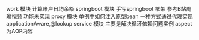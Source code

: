 work 模块 计算账户日均余额 springboot 模块 手写springboot 框架 参考B站周瑜视频 功能未实现 proxy 模块 单例中如何注入原型bean 一种方式通过代理实现 applicationAware,@lookup
service 模块 主要是解决循环依赖问题实例 aspect 为AOP内容
